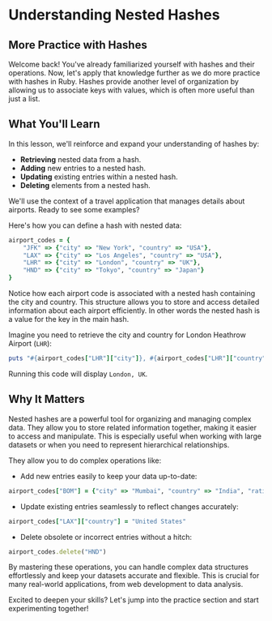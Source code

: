 # Understanding Nested Hashes

## More Practice with Hashes
Welcome back! You've already familiarized yourself with hashes and their operations. Now, let's apply that knowledge further as we do more practice with hashes in Ruby. Hashes provide another level of organization by allowing us to associate keys with values, which is often more useful than just a list.

## What You'll Learn
In this lesson, we'll reinforce and expand your understanding of hashes by:

- **Retrieving** nested data from a hash.
- **Adding** new entries to a nested hash.
- **Updating** existing entries within a nested hash.
- **Deleting** elements from a nested hash.

We'll use the context of a travel application that manages details about airports. Ready to see some examples?

Here's how you can define a hash with nested data:

```Ruby
airport_codes = {
    "JFK" => {"city" => "New York", "country" => "USA"},
    "LAX" => {"city" => "Los Angeles", "country" => "USA"},
    "LHR" => {"city" => "London", "country" => "UK"},
    "HND" => {"city" => "Tokyo", "country" => "Japan"}
}
```

Notice how each airport code is associated with a nested hash containing the city and country. This structure allows you to store and access detailed information about each airport efficiently. In other words the nested hash is a value for the key in the main hash.

Imagine you need to retrieve the city and country for London Heathrow Airport (`LHR`):

```Ruby
puts "#{airport_codes["LHR"]["city"]}, #{airport_codes["LHR"]["country"]}"
```

Running this code will display `London, UK`.

## Why It Matters
Nested hashes are a powerful tool for organizing and managing complex data. They allow you to store related information together, making it easier to access and manipulate. This is especially useful when working with large datasets or when you need to represent hierarchical relationships.

They allow you to do complex operations like:

- Add new entries easily to keep your data up-to-date:

```Ruby
airport_codes["BOM"] = {"city" => "Mumbai", "country" => "India", "rating" => "5.0"}
```

- Update existing entries seamlessly to reflect changes accurately:

```Ruby
airport_codes["LAX"]["country"] = "United States"
```

- Delete obsolete or incorrect entries without a hitch:

```Ruby
airport_codes.delete("HND")
```

By mastering these operations, you can handle complex data structures effortlessly and keep your datasets accurate and flexible. This is crucial for many real-world applications, from web development to data analysis.

Excited to deepen your skills? Let's jump into the practice section and start experimenting together!
